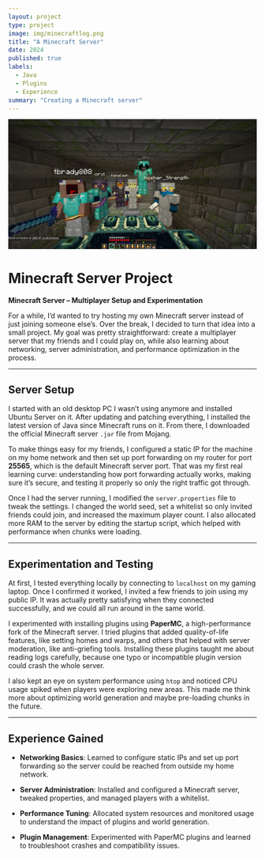 ```yaml
---
layout: project
type: project
image: img/minecraftlog.png
title: "A Minecraft Server"
date: 2024
published: true
labels:
  - Java
  - Plugins
  - Experience
summary: "Creating a Minecraft server"
---
```


<img class="img-fluid" src="../img/minecraftheader.png">

# **Minecraft Server Project**

**Minecraft Server – Multiplayer Setup and Experimentation**

For a while, I’d wanted to try hosting my own Minecraft server instead of just joining someone else’s. Over the break, I decided to turn that idea into a small project. My goal was pretty straightforward: create a multiplayer server that my friends and I could play on, while also learning about networking, server administration, and performance optimization in the process.

---

## **Server Setup**

I started with an old desktop PC I wasn’t using anymore and installed Ubuntu Server on it. After updating and patching everything, I installed the latest version of Java since Minecraft runs on it. From there, I downloaded the official Minecraft server `.jar` file from Mojang.

To make things easy for my friends, I configured a static IP for the machine on my home network and then set up port forwarding on my router for port **25565**, which is the default Minecraft server port. That was my first real learning curve: understanding how port forwarding actually works, making sure it’s secure, and testing it properly so only the right traffic got through.

Once I had the server running, I modified the `server.properties` file to tweak the settings. I changed the world seed, set a whitelist so only invited friends could join, and increased the maximum player count. I also allocated more RAM to the server by editing the startup script, which helped with performance when chunks were loading.

---

## **Experimentation and Testing**

At first, I tested everything locally by connecting to `localhost` on my gaming laptop. Once I confirmed it worked, I invited a few friends to join using my public IP. It was actually pretty satisfying when they connected successfully, and we could all run around in the same world.

I experimented with installing plugins using **PaperMC**, a high-performance fork of the Minecraft server. I tried plugins that added quality-of-life features, like setting homes and warps, and others that helped with server moderation, like anti-griefing tools. Installing these plugins taught me about reading logs carefully, because one typo or incompatible plugin version could crash the whole server.

I also kept an eye on system performance using `htop` and noticed CPU usage spiked when players were exploring new areas. This made me think more about optimizing world generation and maybe pre-loading chunks in the future.

---

## **Experience Gained**

* **Networking Basics**: Learned to configure static IPs and set up port forwarding so the server could be reached from outside my home network.

* **Server Administration**: Installed and configured a Minecraft server, tweaked properties, and managed players with a whitelist.

* **Performance Tuning**: Allocated system resources and monitored usage to understand the impact of plugins and world generation.

* **Plugin Management**: Experimented with PaperMC plugins and learned to troubleshoot crashes and compatibility issues.

